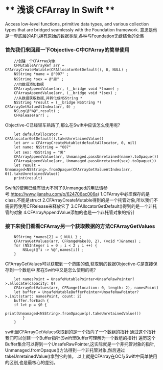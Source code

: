 # ** 浅谈 CFArray In Swift  **


Access low-level functions, primitive data types, and various collection types that are bridged seamlessly with the Foundation framework.
意思是他是一套底层的API,拥有原始的数据类型,各种与Foundation无缝结合的全集

### 首先我们来回顾一下Objective-C中CFArray的简单使用

```
    //创建一个CFArray对象
    CFMutableArrayRef arr = CFArrayCreateMutable(CFAllocatorGetDefault(), 0, NULL) ;
    NSString *name = @"007" ;
    NSString *sex = @"男" ;
    //向数组添加数据
    CFArrayAppendValue(arr, (__bridge void *)name) ;
    CFArrayAppendValue(arr, (__bridge void *)sex) ;
    //从数据获取数据,并转化成NSString *
    NSString *result = (__bridge NSString *) CFArrayGetValueAtIndex(arr, 0) ;
    NSLog(@"%@",result) ;
    CFRelease(arr) ;
```
Objective-C已经轻车熟路了,那么在Swift中应该怎么使用呢?

```
    let defaultAllocator = CFAllocatorGetDefault().takeUnretainedValue()
    let arr = CFArrayCreateMutable(defaultAllocator, 0, nil)
    let name: NSString = "007"
    let sex: NSString = "男"
    CFArrayAppendValue(arr, Unmanaged.passUnretained(name).toOpaque())
    CFArrayAppendValue(arr, Unmanaged.passUnretained(sex).toOpaque())
    let result = Unmanaged<NSString>.fromOpaque(CFArrayGetValueAtIndex(arr, 0)).takeUnretainedValue()
    print(result)
```
Swift的使用已经有很大不同了(Unmanged的用法请参考:https://www.jianshu.com/p/624706ac006a)
1.CFArray中必须保存的是class,不能是struct
2.CFArrayCreateMutable得到的是一个托管对象,所以我们不需要再使用CFRelease来释放它了
3.CFAllocatorGetDefault()得到的是一个非托管的对象
4.CFArrayAppendValue添加的也是一个非托管对象的指针

### 接下来我们看看CFArray另一个获取数据的方法CFArrayGetValues

```
    NSString *names[2] = { NULL } ;
    CFArrayGetValues(arr, CFRangeMake(0, 2), (void *)&names) ;
    for (NSInteger i = 0 ; i < 2 ; i ++) {
        NSLog(@"i -> %@",names[i]) ;
    }
```
CFArrayGetValues可以获取到一个范围的值,获取到的数据Objective-C是直接保存到一个数组中
那在Swift中又是怎么使用的呢?

```
    let namesPoint = UnsafeMutablePointer<UnsafeRawPointer?>.allocate(capacity: 0)
    CFArrayGetValues(arr, CFRange(location: 0, length: 2), namesPoint)
    let buffer = UnsafeMutableBufferPointer<UnsafeRawPointer?>.init(start: namesPoint, count: 2)
    buffer.forEach {
    if let p = $0 {
         print(Unmanaged<NSString>.fromOpaque(p).takeUnretainedValue())
        }
    }
```

swift里CFArrayGetValues获取到的是一个指向了一个数组的指针
通过这个指针我们可以创建一个Buffer指针(Swift里Buffer可理解为一个数组的指针)
遍历这个Buffer集合可以得到一个UnsafeRawPointer,这实际就是一个非托管对象的指针,
Unmanaged<NSString>.fromOpaque()方法得到一个非托管对象,然后通过takeUnretainedValue()拿到它的值。
以上就是CFArray在OC与Swift中简单使用的区别,也是最核心的差别。



